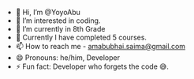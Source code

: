 - 👋 Hi, I’m @YoyoAbu
- 👀 I’m interested in coding.
- 🌱 I’m currently in 8th Grade
- 📃 Currently I have completed 5 courses.
- 📫 How to reach me - amabubhai.saima@gmail.com
- 😄 Pronouns: he/him, Developer
- ⚡ Fun fact: Developer who forgets the code 😅.

<!---
YoyoAbu/YoyoAbu is a ✨ special ✨ repository because its `README.md` (this file) appears on your GitHub profile.
You can click the Preview link to take a look at your changes.
--->
